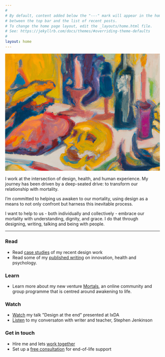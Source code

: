 ```yaml
---
#
# By default, content added below the "---" mark will appear in the home page
# between the top bar and the list of recent posts.
# To change the home page layout, edit the _layouts/home.html file.
# See: https://jekyllrb.com/docs/themes/#overriding-theme-defaults
#
layout: home
---
```


![ivor](images/ivor-index.jpg)

I work at the intersection of design, health, and human experience. My journey has been driven by a deep-seated drive: to transform our relationship with mortality.

I’m committed to helping us awaken to our mortality, using design as a means to not only confront but harness this inevitable process. 

I want to help to us - both individually and collectively - embrace our mortality with understanding, dignity, and grace. I do that through designing, writing, talking and being with people. 

---

### Read 
- Read [case studies](/work) of my recent design work
- Read some of my [published writing](/writing) on innovation, health and psychology.

### Learn
- Learn more about my new venture [Mortals](http://mortals.community), an online community and group programme that is centred around awakening to life.

### Watch
- [Watch](https://vimeo.com/321016208) my talk "Design at the end" presented at IxDA
- [Listen](https://www.youtube.com/watch?v=nVPdp9NtFcY) to my conversaton with writer and teacher, Stephen Jenkinson

### Get in touch
- Hire me and lets [work together](/design)
- Set up a [free consultation](/eol) for end-of-life support
